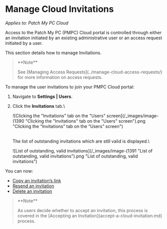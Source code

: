 # Manage Cloud Invitations

_Applies to: Patch My PC Cloud_

Access to the Patch My PC (PMPC) Cloud portal is controlled through either an invitation initiated by an existing administrative user or an access request initiated by a user.

This section details how to manage Invitations.

<blockquote class="wp-block-quote">
<p>**Note**</p>
<p>See [Managing Access Requests](../manage-cloud-access-requests/) for more information on access requests.</p>
</blockquote>

To manage the user invitations to join your PMPC Cloud portal:

1. Navigate to **Settings | Users**.
2.  Click the **Invitations** tab.\


    ![Clicking the "Invitations" tab on the "Users" screen](/_images/image-(1390 "Clicking the \"Invitations\" tab on the \"Users\" screen").png "Clicking the “Invitations” tab on the “Users” screen")

    \
    The list of outstanding invitations which are still valid is displayed.\


    ![List of outstanding, valid invitations](/_images/image-(1391 "List of outstanding, valid invitations").png "List of outstanding, valid invitations")

You can now:

* [Copy an invitation’s link](copy-a-cloud-invitations-link.md)
* [Resend an invitation](resend-a-cloud-invitation.md)
* [Delete an invitation](delete-a-cloud-invitation.md)

<blockquote class="wp-block-quote">
<p>**Note**</p>
<p>As users decide whether to accept an invitation, this process is covered in the [Accepting an Invitation](accept-a-cloud-invitation.md) process.</p>
</blockquote>